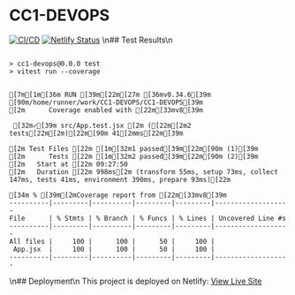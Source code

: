 # CC1-DEVOPS

[![CI/CD](https://github.com/PierreGambaud/CC1-DEVOPS/actions/workflows/main.yml/badge.svg)](https://github.com/PierreGambaud/CC1-DEVOPS/actions/workflows/main.yml)
[![Netlify Status](https://api.netlify.com/api/v1/badges/7c5ab796-e192-4810-aa45-5a439e1bf90b/deploy-status)](https://app.netlify.com/sites/cc1-devops-pierre-gambiez-3info/deploys)
\n## Test Results\n
```

> cc1-devops@0.0.0 test
> vitest run --coverage


[7m[1m[36m RUN [39m[22m[27m [36mv0.34.6[39m [90m/home/runner/work/CC1-DEVOPS/CC1-DEVOPS[39m
[2m      Coverage enabled with [22m[33mv8[39m

 [32m✓[39m src/App.test.jsx [2m ([22m[2m2 tests[22m[2m)[22m[90m 41[2mms[22m[39m

[2m Test Files [22m [1m[32m1 passed[39m[22m[90m (1)[39m
[2m      Tests [22m [1m[32m2 passed[39m[22m[90m (2)[39m
[2m   Start at [22m 09:27:50
[2m   Duration [22m 998ms[2m (transform 55ms, setup 73ms, collect 147ms, tests 41ms, environment 390ms, prepare 93ms)[22m

[34m % [39m[2mCoverage report from [22m[33mv8[39m
----------|---------|----------|---------|---------|-------------------
File      | % Stmts | % Branch | % Funcs | % Lines | Uncovered Line #s 
----------|---------|----------|---------|---------|-------------------
All files |     100 |      100 |      50 |     100 |                   
 App.jsx  |     100 |      100 |      50 |     100 |                   
----------|---------|----------|---------|---------|-------------------
```
\n## Deployment\n
This project is deployed on Netlify: [View Live Site](https://cc1-devops-pierre-gambiez-3info.netlify.app/)
